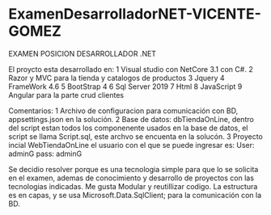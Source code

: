# ExamenDesarrolladorNET-VICENTE-GOMEZ
EXAMEN POSICION DESARROLLADOR .NET

El proycto esta desarrollado en:
1 Visual studio con NetCore 3.1 con C#.
2 Razor y MVC para la tienda y catalogos de productos
3 Jquery
4 FrameWork 4.6
5 BootStrap 4
6 Sql Server 2019
7 Html
8 JavaScript
9 Angular para la parte crud  clientes

Comentarios:
1 Archivo de configuracion para comunicación con BD, appsettings.json en la solución.
2 Base de datos: dbTiendaOnLine, dentro del script estan todos los componenente usados en la base de datos,
  el script se llama Script.sql, este archvo se encuenta en la solucón.
3 Proyecto incial WebTiendaOnLine
el usuario con el que se puede ingresar es:
User: adminG
pass: adminG

Se decidio resolver porque es una tecnologia simple para que lo se solicita en el examen, ademas de conocimiento y desarrollo
de proyectos con las tecnologias indicadas. Me gusta Modular y reutillizar codigo.
La estructura es en capas, y se usa  Microsoft.Data.SqlClient; para la comunicación con la BD.
